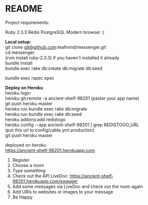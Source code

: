 # README

Project requirements:

Ruby 2.3.3
Redis
PostgreSQL
Modern browser :)

**Local setup:**  
git clone git@github.com:leafmind/messenger.git  
cd messenger  
(rvm install ruby-2.3.3) if you haven't installed it already  
bundle install  
bundle exec rake db:create db:migrate db:seed  

bundle exec rspec spec  

**Deploy on Heroku**  
heroku login  
heroku git:remote -a ancient-shelf-98201 (paster your app name)  
git push heroku master  
heroku run bundle exec rake db:migrate  
heroku run bundle exec rake db:seed  
heroku addons:add redistogo  
heroku config --app ancient-shelf-98201 | grep REDISTOGO_URL  
(put this url to config/cable.yml production)  
git push heroku master  

deployed on heroku  
https://ancient-shelf-98201.herokuapp.com  

1) Register  
2) Choose a room  
3) Type something  
4) Check out the API LiveDoc: https://ancient-shelf-98201.herokuapp.com/swagger  
5) Add some messages via LiveDoc and check out the room again  
6) Add URIs to websites or images to your message  
7) Be Happy  